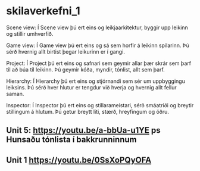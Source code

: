 # skilaverkefni_1
Scene view: Í Scene view þú ert eins og leikjaarkitektur, byggir upp leikinn og stillir umhverfið.

Game view: Í Game view þú ert eins og sá sem horfir á leikinn spilarinn. Þú sérð hvernig allt birtist þegar leikurinn er í gangi.

Project: Í Project þú ert eins og safnari sem geymir allar þær skrár sem þarf til að búa til leikinn. Þú geymir kóða, myndir, tónlist, allt sem þarf.

Hierarchy: Í Hierarchy þú ert eins og stjórnandi sem sér um uppbyggingu leiksins. Þú sérð hver hlutur er tengdur við hverja og hvernig allt fellur saman.

Inspector: Í Inspector þú ert eins og stillarameistari, sérð smáatriði og breytir stillingum á hlutum. Þú getur breytt liti, stærð, hreyfingum og öðru.


## Unit 5: https://youtu.be/a-bbUa-u1YE ps Hunsaðu tónlista í bakkrunninnum

## Unit 1 https://youtu.be/0SsXoPQyOFA
